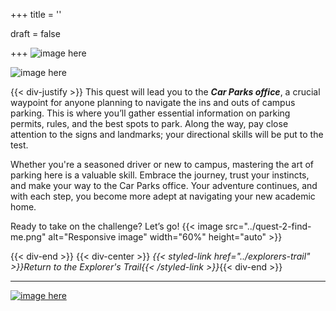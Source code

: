 +++
title = ''

draft = false

+++
![image here](../images/explorer-2.png#center)

![image here](../images/ticket-maze.png#center)

{{< div-justify >}}
This quest will lead you to the ***Car Parks office***, a crucial waypoint for anyone planning to navigate the ins and outs of campus parking. This is where you’ll gather essential information on parking permits, rules, and the best spots to park. Along the way, pay close attention to the signs and landmarks; your directional skills will be put to the test.

Whether you're a seasoned driver or new to campus, mastering the art of parking here is a valuable skill. Embrace the journey, trust your instincts, and make your way to the Car Parks office. Your adventure continues, and with each step, you become more adept at navigating your new academic home.

Ready to take on the challenge? Let’s go!
{{< image src="../quest-2-find-me.png" alt="Responsive image" width="60%" height="auto" >}}

[comment]: # ({{< div-center >}}{{< button url="../explorer-2-quest" text="Demo-QR-Link" >}}{{< div-end >}}{{< break-start >}}{{< break-end >}})
{{< div-end >}}
{{< div-center >}}
*{{< styled-link href="../explorers-trail" >}}Return to the Explorer's Trail{{< /styled-link >}}*{{< div-end >}}
___
[![image here](../images/lost-icon.png#center)](../lost)
